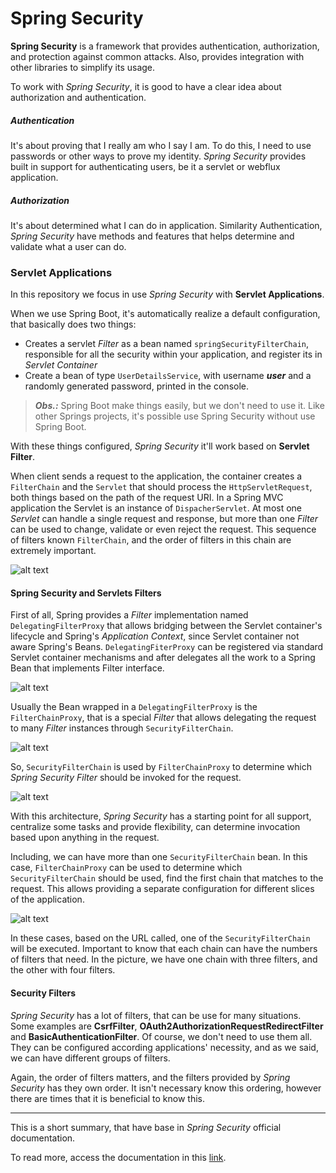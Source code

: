 # Spring Security

**Spring Security** is a framework that provides authentication, authorization, and protection against common attacks.
Also, provides integration with other libraries to simplify its usage.

To work with _Spring Security_, it is good to have a clear idea about authorization and authentication.

##### Authentication 

It's about proving that I really am who I say I am. To do this, I need to use passwords or other ways to prove my identity.
_Spring Security_ provides built in support for authenticating users, be it a servlet or webflux application.

##### Authorization 

It's about determined what I can do in application. 
Similarity Authentication, _Spring Security_ have methods and features that helps determine and validate what a user can do.

### Servlet Applications

In this repository we focus in use _Spring Security_ with **Servlet Applications**.

When we use Spring Boot, it's automatically realize a default configuration, that basically does two things: 
* Creates a servlet _Filter_ as a bean named `springSecurityFilterChain`, responsible for all the security within your application, and register its in _Servlet Container_
* Create a bean of type `UserDetailsService`, with username **_user_** and a randomly generated password, printed in the console.

> **_Obs.:_** Spring Boot make things easily, but we don't need to use it. Like other Springs projects, it's possible use Spring Security without use Spring Boot. 

With these things configured, _Spring Security_ it'll work based on **Servlet Filter**.
 
When client sends a request to the application, the container creates a `FilterChain` and the `Servlet` that should process the `HttpServletRequest`, both things based on the path of the request URI.
In a Spring MVC application the Servlet is an instance of `DispacherServlet`. 
At most one _Servlet_ can handle a single request and response, but more than one _Filter_ can be used to change, validate or even reject the request. 
This sequence of filters known `FilterChain`, and the order of filters in this chain are extremely important. 

![alt text](https://docs.spring.io/spring-security/site/docs/5.4.1/reference/html5/images/servlet/architecture/filterchain.png "Filter Chain")

#### Spring Security and Servlets Filters

First of all, Spring provides a _Filter_ implementation named `DelegatingFilterProxy` that allows bridging between the Servlet container's lifecycle and Spring's _Application Context_, since Servlet container not aware Spring's Beans. 
`DelegatingFiterProxy` can be registered via standard Servlet container mechanisms and after delegates all the work to a Spring Bean that implements Filter interface.

![alt text](https://docs.spring.io/spring-security/site/docs/5.4.1/reference/html5/images/servlet/architecture/delegatingfilterproxy.png "DelegatingFilterProxy with his bean filter chain")

Usually the Bean wrapped in a `DelegatingFilterProxy` is the `FilterChainProxy`, that is a special _Filter_ that allows delegating the request to many _Filter_ instances through `SecurityFilterChain`.

![alt text](https://docs.spring.io/spring-security/site/docs/5.4.1/reference/html5/images/servlet/architecture/filterchainproxy.png "FilterChainProxy contained in DelegatingFilterProxy")

So, `SecurityFilterChain` is used by `FilterChainProxy` to determine which _Spring Security Filter_ should be invoked for the request.

![alt text](https://docs.spring.io/spring-security/site/docs/5.4.1/reference/html5/images/servlet/architecture/securityfilterchain.png "Security Filter Chain")

With this architecture, _Spring Security_ has a starting point for all support, centralize some tasks and provide flexibility, can determine invocation based upon anything in the request.

Including, we can have more than one `SecurityFilterChain` bean. In this case, `FilterChainProxy` can be used to determine which `SecurityFilterChain` should be used, find the first chain that matches to the request. 
This allows providing a separate configuration for different slices of the application.  

![alt text](https://docs.spring.io/spring-security/site/docs/5.4.1/reference/html5/images/servlet/architecture/multi-securityfilterchain.png "Multiple Security Filter Chain")

In these cases, based on the URL called, one of the `SecurityFilterChain` will be executed. 
Important to know that each chain can have the numbers of filters that need. 
In the picture, we have one chain with three filters, and the other with four filters.
      
#### Security Filters

_Spring Security_ has a lot of filters, that can be use for many situations. Some examples are **CsrfFilter**, **OAuth2AuthorizationRequestRedirectFilter** and **BasicAuthenticationFilter**. 
Of course, we don't need to use them all. They can be configured according applications' necessity, and as we said, we can have different groups of filters.

Again, the order of filters matters, and the filters provided by _Spring Security_ has they own order. 
It isn't necessary know this ordering, however there are times that it is beneficial to know this.

___ 

This is a short summary, that have base in _Spring Security_ official documentation. 

To read more, access the documentation in this [link](https://spring.io/projects/spring-security#learn).




    
